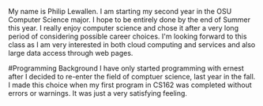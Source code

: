 My name is Philip Lewallen.  I am starting my second year in the OSU Computer Science major.  I hope to be entirely done by the end of Summer this year.  I really enjoy computer science and chose it after a very long period of considering possible career choices.  I'm looking forward to this class as I am very interested in both cloud computing and services and also large data access through web pages.

#Programming Background
I have only started programming with ernest after I decided to re-enter the field of comptuer science, last year in the fall.  I made this choice when my first program in CS162 was completed without errors or warnings.  It was just a very satisfying feeling.  

